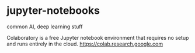 # jupyter-notebooks
common AI, deep learning stuff

Colaboratory is a free Jupyter notebook environment that requires no setup and runs entirely in the cloud.
https://colab.research.google.com
